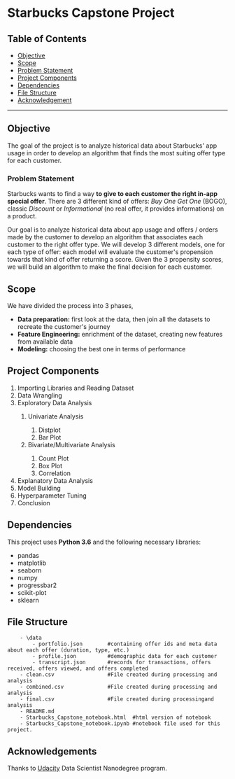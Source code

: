 # Starbucks Capstone Project

## Table of Contents

- [Objective](#Objective)
- [Scope](#Scope)
- [Problem Statement](#Statement)
- [Project Components](#components)
- [Dependencies](#Dependencies)
- [File Structure](#FileStructure)
- [Acknowledgement](#Acknowledgement)


***

## Objective<a name="Objective"></a>

The goal of the project is to analyze historical data about Starbucks' app usage in order to develop an algorithm
that finds the most suiting offer type for each customer.


### Problem Statement<a name="Statement"></a>
Starbucks wants to find a way **to give to each customer the right in-app special offer**. There are 3 different kind of offers: *Buy One Get One* (BOGO), classic *Discount* or *Informational* (no real offer, it provides informations)
on a product.

Our goal is to analyze historical data about app usage and offers / orders made by the customer to develop an algorithm that associates each customer to the right offer type. We will develop 3 different models, one
for each type of offer: each model will evaluate the customer's propension towards that kind of offer returning a score. Given the 3 propensity scores, we will build an algorithm to make the final decision for each customer.


## Scope<a id='Scope'></a>

We have divided the process into 3 phases, 
- **Data preparation:** first look at the data, then join all the datasets to recreate the customer's journey
- **Feature Engineering:** enrichment of the dataset, creating new features from available data
- **Modeling:** choosing the best one in terms of performance


## Project Components<a id='components'></a>

<ol>
    <li> Importing Libraries and Reading Dataset </li>
    <li> Data Wrangling </li>
    <li> Exploratory Data Analysis </li>
        <ol>
            <li> Univariate Analysis </li>
                <ol>
                    <li> Distplot </li>
                    <li> Bar Plot</li>
                </ol>
            <li> Bivariate/Multivariate Analysis </li>
                <ol>
                    <li> Count Plot </li>
                    <li> Box Plot</li>
                    <li> Correlation</li>
                </ol>
         </ol>
     <li> Explanatory Data Analysis </li>
     <li> Model Building </li>
     <li> Hyperparameter Tuning </li>
     <li> Conclusion </li>
</ol>




## Dependencies<a name="Dependencies"></a>

This project uses **Python 3.6** and the following necessary libraries:
* pandas
* matplotlib
* seaborn
* numpy
* progressbar2
* scikit-plot
* sklearn


## File Structure<a name="FileStructure"></a>
```
    - \data
        - portfolio.json        #containing offer ids and meta data about each offer (duration, type, etc.)
        - profile.json          #demographic data for each customer
        - transcript.json       #records for transactions, offers received, offers viewed, and offers completed
    - clean.csv                 #File created during processing and analysis
    - combined.csv              #File created during processing and analysis
    - final.csv                 #File created during processingand analysis
    - README.md
    - Starbucks_Capstone_notebook.html  #html version of notebook
    - Starbucks_Capstone_notebook.ipynb #notebook file used for this project.
```




## Acknowledgements<a name="Acknowledgement"></a>
Thanks to [Udacity](https://www.udacity.com/) Data Scientist Nanodegree program.
